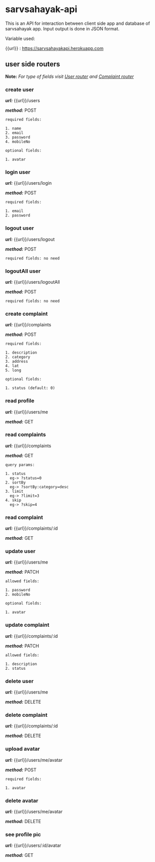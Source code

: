 # sarvsahayak-api
This is an API for interaction between client side app and database of sarvsahayak app. Input output is done in JSON format.

Variable used:

{{url}} : https://sarvsahayakapi.herokuapp.com

## user side routers

**Note:** *For type of fields visit [User router](./src/models/user.js) and [Complaint router](./src/models/complaint.js)*

### create user

***url:*** {{url}}/users

***method:*** POST

```
required fields:

1. name
2. email
3. password
4. mobileNo

optional fields:

1. avatar

```

### login user

***url:*** {{url}}/users/login

***method:*** POST

```
required fields:

1. email
2. password

```


### logout user

***url:*** {{url}}/users/logout

***method:*** POST

```
required fields: no need
```

### logoutAll user

***url:*** {{url}}/users/logoutAll

***method:*** POST

```
required fields: no need
```


### create complaint

***url:*** {{url}}/complaints

***method:*** POST

```
required fields:

1. description
2. category
3. address
4. lat
5. long

optional fields:

1. status (default: 0)

```

### read profile

***url:*** {{url}}/users/me

***method:*** GET


### read complaints

***url:*** {{url}}/complaints

***method:*** GET

```
query params:

1. status
  eg-> ?status=0
2. sortBy
  eg-> ?sortBy:category=desc
3. limit
  eg-> ?limit=3
4. skip
  eg-> ?skip=4
```

### read complaint

***url:*** {{url}}/complaints/:id

***method:*** GET


### update user

***url:*** {{url}}/users/me

***method:*** PATCH

```
allowed fields:

1. password
2. mobileNo

optional fields:

1. avatar

```

### update complaint

***url:*** {{url}}/complaints/:id

***method:*** PATCH

```
allowed fields:

1. description
2. status

```

### delete user

***url:*** {{url}}/users/me

***method:*** DELETE


### delete complaint

***url:*** {{url}}/complaints/:id

***method:*** DELETE

### upload avatar

***url:*** {{url}}/users/me/avatar

***method:*** POST

```
required fields:

1. avatar

```

### delete avatar

***url:*** {{url}}/users/me/avatar

***method:*** DELETE

### see profile pic

***url:*** {{url}}/users/:id/avatar

***method:*** GET
